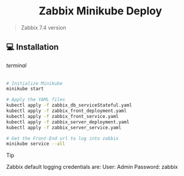 <h1 align="center">Zabbix Minikube Deploy</h1>

> Zabbix 7.4 version 

## 💻 Installation

###### terminal

```bash
# Initialize Minikube
minikube start

# Apply the YAML files
kubectl apply -f zabbix_db_serviceStateful.yaml
kubectl apply -f zabbix_front_deployment.yaml
kubectl apply -f zabbix_front_service.yaml
kubectl apply -f zabbix_server_deployment.yaml
kubectl apply -f zabbix_server_service.yaml

# Get the Front-End url to log into zabbix
minikube service --all
```

> [!TIP]
> Zabbix default logging credentials are:
> User: Admin
> Password: zabbix